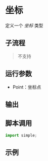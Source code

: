 # 坐标 
定义一个 *坐标* 类型

## 子流程
> 不支持


## 运行参数

* Point：坐标点


## 输出

    


## 脚本调用

```python
import simple;

```

## 示例